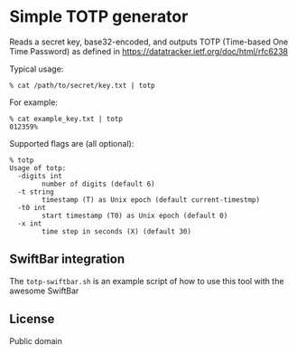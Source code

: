 # Simple TOTP generator

Reads a secret key, base32-encoded, and outputs TOTP (Time-based One Time Password) as defined in https://datatracker.ietf.org/doc/html/rfc6238

Typical usage:
```
% cat /path/to/secret/key.txt | totp
```

For example:
```
% cat example_key.txt | totp
012359%
```

Supported flags are (all optional):
```
% totp
Usage of totp:
  -digits int
    	number of digits (default 6)
  -t string
    	timestamp (T) as Unix epoch (default current-timestmp)
  -t0 int
    	start timestamp (T0) as Unix epoch (default 0)
  -x int
    	time step in seconds (X) (default 30)
```


## SwiftBar integration

The `totp-swiftbar.sh` is an example script of how to use this tool with the awesome SwiftBar


## License

Public domain
